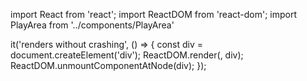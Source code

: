 import React from 'react';
import ReactDOM from 'react-dom';
import PlayArea from '../components/PlayArea'



it('renders without crashing', () => {
  const div = document.createElement('div');
  ReactDOM.render(<PlayArea />, div);
  ReactDOM.unmountComponentAtNode(div);
});